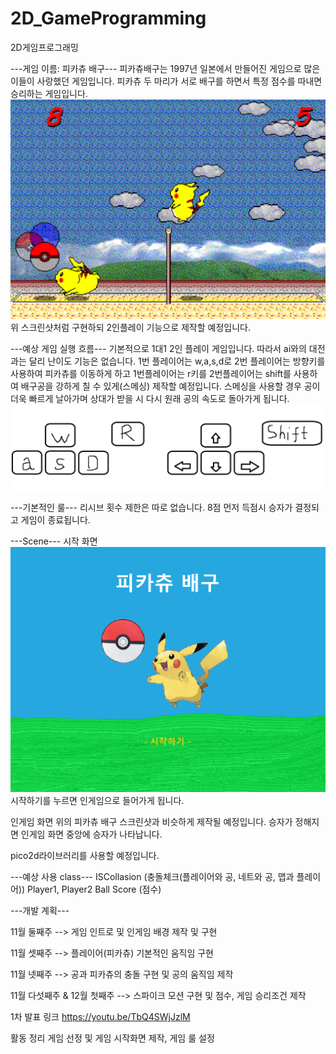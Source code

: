 # 2D_GameProgramming
2D게임프로그래밍

---게임 이름: 피카츄 배구---
피카츄배구는 1997년 일본에서 만들어진 게임으로 많은 이들이 사랑했던 게임입니다. 피카츄 두 마리가 서로 배구를 하면서 특정 점수를 따내면 승리하는 게임입니다. 
![피카츄 배구 스크린샷](example_image.png)
위 스크린샷처럼 구현하되 2인플레이 기능으로 제작할 예정입니다.


---예상 게임 실행 흐름---
기본적으로 1대1 2인 플레이 게임입니다. 따라서 ai와의 대전과는 달리 난이도 기능은 없습니다. 
1번 플레이어는 w,a,s,d로 2번 플레이어는 방향키를 사용하여 피카츄를 이동하게 하고 1번플레이어는 r키를 2번플레이어는 shift를 사용하여 배구공을 강하게 칠 수 있게(스메싱) 제작할 예정입니다. 스메싱을 사용할 경우 공이 더욱 빠르게 날아가며 상대가 받을 시 다시 원래 공의 속도로 돌아가게 됩니다.
![키보드 명령어](keyboard_command.png)

---기본적인 룰---
리시브 횟수 제한은 따로 없습니다. 
8점 먼저 득점시 승자가 결정되고 게임이 종료됩니다.

---Scene---
시작 화면 
![시작화면](<피카츄 배구 시작화면.png>)
시작하기를 누르면 인게임으로 들어가게 됩니다.

인게임 화면 위의 피카츄 배구 스크린샷과 비슷하게 제작될 예정입니다.
승자가 정해지면 인게임 화면 중앙에 승자가 나타납니다.

pico2d라이브러리를 사용할 예정입니다.

---예상 사용 class---
ISCollasion (충돌체크(플레이어와 공, 네트와 공, 맵과 플레이어))
Player1, Player2
Ball
Score (점수)


---개발 계획---

11월 둘째주 
--> 게임 인트로 및 인게임 배경 제작 및 구현 

11월 셋째주
--> 플레이어(피카츄) 기본적인 움직임 구현

11월 넷째주
--> 공과 피카츄의 충돌 구현 및 공의 움직임 제작

11월 다섯째주 & 12월 첫째주
--> 스파이크 모션 구현 및 점수, 게임 승리조건 제작



1차 발표 링크
https://youtu.be/TbQ4SWjJzlM

활동 정리
게임 선정 및 게임 시작화면 제작, 게임 룰 설정

